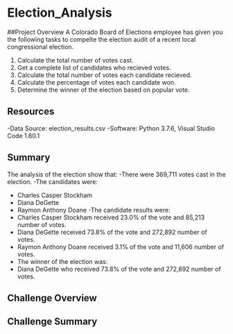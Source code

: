 # Election_Analysis

##Project Overview
A Colorado Board of Elections employee has given you the following tasks to compelte the election audit of a recent local congressional election.

1. Calculate the total number of votes cast.
2. Get a complete list of candidates who recieved votes.
3. Calculate the total number of votes each candidate recieved.
4. Calculate the percentage of votes each candidate won.
5. Determine the winner of the election based on popular vote.

## Resources
-Data Source: election_results.csv
-Software: Python 3.7.6, Visual Studio Code  1.60.1

## Summary
The analysis of the election show that:
-There were 369,711 votes cast in the election.
-The candidates were:
- Charles Casper Stockham
- Diana DeGette
- Raymon Anthony Doane
-The candidate results were:
- Charles Casper Stockham received 23.0% of the vote and 85,213 number of votes.
- Diana DeGette received 73.8% of the vote and 272,892 number of votes.
- Raymon Anthony Doane received 3.1% of the vote and 11,606 number of votes.
- The winner of the election was:
- Diana DeGette who received 73.8% of the vote and 272,892 number of votes.

## Challenge Overview
 
## Challenge Summary
